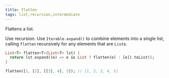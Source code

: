 ```yaml
---
title: flatten
tags: list,recursion,intermediate
---
```


Flattens a list.

Use recursion.
Use `Iterable.expand()` to combine elements into a single list, calling `flatten` recursively for any elements that are `List`s.

```dart
List<T> flatten<T>(List<T> lst) {
  return lst.expand((e) => e is List ? flatten(e) : [e]).toList();
}
```

```dart
flatten([1, [2], [[3], 4], 5]); // [1, 2, 3, 4, 5]
```
